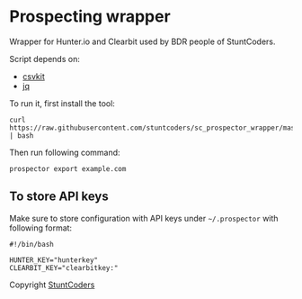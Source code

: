 # Prospecting wrapper

Wrapper for Hunter.io and Clearbit used by BDR people of StuntCoders.

Script depends on:
* [csvkit](https://csvkit.readthedocs.io/en/0.9.1/install.html)
* [jq](https://stedolan.github.io/jq/)

To run it, first install the tool:
```
curl https://raw.githubusercontent.com/stuntcoders/sc_prospector_wrapper/master/install.sh | bash
```

Then run following command:
```
prospector export example.com
```

## To store API keys

Make sure to store configuration with API keys under `~/.prospector` with following format:
```
#!/bin/bash

HUNTER_KEY="hunterkey"
CLEARBIT_KEY="clearbitkey:"
```

Copyright [StuntCoders](https://stuntcoders.com/)
